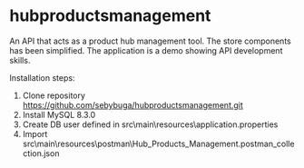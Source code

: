 # hubproductsmanagement
An API that acts as a product hub management tool. The store components has been simplified. The application is a demo showing API development skills.

Installation steps:
1. Clone repository https://github.com/sebybuga/hubproductsmanagement.git
2. Install MySQL 8.3.0
3. Create DB user defined in src\main\resources\application.properties
4. Import src\main\resources\postman\Hub_Products_Management.postman_collection.json 


